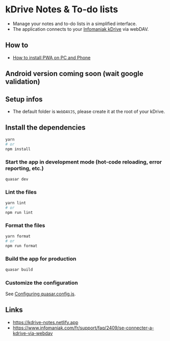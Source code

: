 # kDrive Notes & To-do lists
- Manage your notes and to-do lists in a simplified interface.
- The application connects to your [Infomaniak kDrive](https://kdrive.infomaniak.com) via webDAV.

## How to
- [How to install PWA on PC and Phone](doc/PWA.md)
## Android version coming soon (wait google validation)

## Setup infos
- The default folder is `WebDAVJS`, please create it at the root of your kDrive.

## Install the dependencies
```bash
yarn
# or
npm install
```

### Start the app in development mode (hot-code reloading, error reporting, etc.)
```bash
quasar dev
```

### Lint the files
```bash
yarn lint
# or
npm run lint
```

### Format the files
```bash
yarn format
# or
npm run format
```


### Build the app for production
```bash
quasar build
```

### Customize the configuration
See [Configuring quasar.config.js](https://v2.quasar.dev/quasar-cli-vite/quasar-config-js).

## Links
- https://kdrive-notes.netlify.app
- https://www.infomaniak.com/fr/support/faq/2409/se-connecter-a-kdrive-via-webdav
